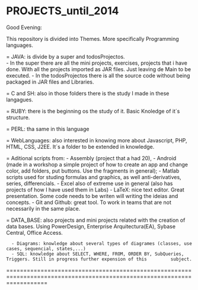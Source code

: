 PROJECTS_until_2014
========================================================================================================================
Good Evening:

This repository is divided into Themes. More specifically Programming languages.

  = JAVA: is divide by a super and todosProjectos.     
      - In the super there are all the mini projects, exercises, projects that i have done. With all the projects imported as           JAR files. Just leaving de Main to be executed. 
      - In the todosProjectos there is all the source code without being packaged in JAR files and Libraries.
  
  = C and SH: also in those folders there is the study I made in these langagues. 
  
  = RUBY: there is the beginning os the study of it. Basic Knoledge of it´s structure.
  
  = PERL: tha same in this language
  
  = WebLanguages: also interested in knowing more about Javascript, PHP, HTML, CSS, J2EE. It´s a folder to be extended in               knowledge.
  
  = Aditional scripts from: 
      - Assembly (project that a had 20), 
      - Android (made in a workshop a simple project of how to create an app and change color, add folders, put buttons. Use         the fragments in general);
      - Matlab scripts used for studing formulas and graphics, as well anti-derivatives, series, differencials.
      - Excel also of extreme use in general (also has projects of how I have used them in Labs)
      - LaTeX: nice text editor. Great presentation. Some code needs to be writen will writing the ideias and concepts.
      - Git and Github: great tool. To work in teams that are not necessarily in the same place.
      
  = DATA_BASE: also projects and mini projects related with the creation of data bases. Using PowerDesign, Enterprise Arquitectura(EA), Sybase Central, Office Access. 
      
      - Diagrams: knowledge about several types of diagrames (classes, use cases, sequencial, states,...)
      - SQL: knowledge about SELECT, WHERE, FROM, ORDER BY, SubQueries, Triggers. Still in progress further expension of this         subject.
      
========================================================================================================================

